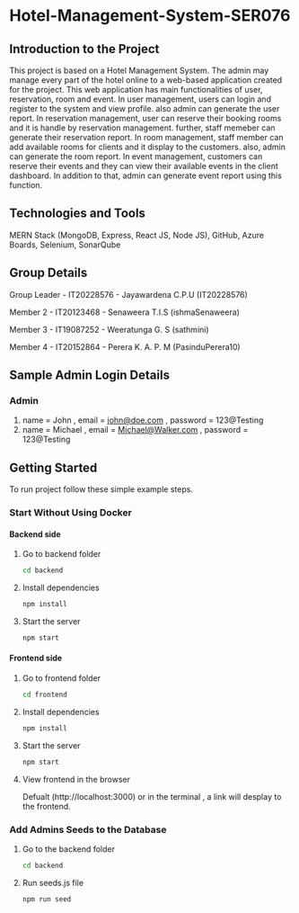 # Hotel-Management-System-SER076

## Introduction to the Project

This project is based on a Hotel Management System. The admin may manage every part of the hotel online to a web-based application created for the project. This web application has main functionalities of user, reservation, room and event. In user management, users can login and register to the system and view profile. also admin can generate the user report. In reservation management, user can reserve their booking rooms and it is handle by reservation management. further, staff memeber can generate their reservation report. In room management, staff member can add available rooms for clients and it display to the customers. also, admin can generate the room report. In event management, customers can reserve their events and they can view their available events in the client dashboard. In addition to that, admin can generate event report using this function.


## Technologies and Tools

MERN Stack (MongoDB, Express, React JS, Node JS), GitHub, Azure Boards, Selenium, SonarQube

## Group Details

Group Leader - IT20228576 - Jayawardena C.P.U (IT20228576)

Member 2     - IT20123468 - Senaweera T.I.S (ishmaSenaweera)

Member 3     - IT19087252 - Weeratunga G. S (sathmini)

Member 4     - IT20152864 - Perera K. A. P. M (PasinduPerera10)

## Sample Admin Login Details

### Admin

1. name = John , email = john@doe.com , password = 123@Testing
2. name = Michael , email = Michael@Walker.com , password = 123@Testing

## Getting Started

To run project follow these simple example steps.

### Start Without Using Docker

#### Backend side

1. Go to backend folder
   ```sh
   cd backend
   ```
2. Install dependencies
   ```sh
   npm install
   ```
3. Start the server
   ```sh
   npm start
   ```

#### Frontend side

1. Go to frontend folder
   ```sh
   cd frontend
   ```
2. Install dependencies
   ```sh
   npm install
   ```
3. Start the server
   ```sh
   npm start
   ```
4. View frontend in the browser

   Defualt (http://localhost:3000) or in the terminal , a link will desplay to the frontend.
   
### Add Admins Seeds to the Database

1. Go to the backend folder
   ```sh
   cd backend
   ```

2. Run seeds.js file
   ```sh
   npm run seed
   ```
